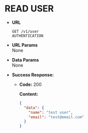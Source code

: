 # READ USER

- **URL**

  `GET /v1/user` <br/>
  `AUTHENTICATION`

- **URL Params** <br/>
  None

- **Data Params** <br/>
  None

- **Success Response:**

  - **Code:** 200

    **Content:**

    ```json
    {
      "data": {
        "name": "test user",
        "email": "test@email.com"
      }
    }
    ```
